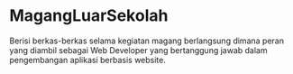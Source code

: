 # MagangLuarSekolah
Berisi berkas-berkas selama kegiatan magang berlangsung dimana peran yang diambil sebagai Web Developer yang bertanggung jawab dalam pengembangan aplikasi berbasis website.
